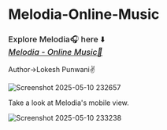 # Melodia-Online-Music

<h3 style="font-weight:500">
Explore Melodia🎧 here ⬇️<br>
<a href="http://lokeshpunwani29.site/" style="font-style:italic">Melodia - Online Music🎼</a>
</h3>
<p>Author->Lokesh Punwani✌️</p>

![Screenshot 2025-05-10 232657](https://github.com/user-attachments/assets/a1a5efb9-85a9-4bed-bd60-5782ed8cdd17)

Take a look at Melodia's mobile view.

 ![Screenshot 2025-05-10 233238](https://github.com/user-attachments/assets/75f00abd-d678-4003-bd6a-4de85a531004)
